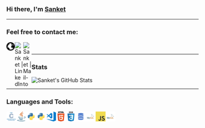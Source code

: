 ### Hi there, I'm [Sanket][portfolio]

---
### Feel free to contact me:
[<img align="left" alt="Sanket | GitHub" width="22px" src="https://raw.githubusercontent.com/iconic/open-iconic/master/svg/globe.svg" />][github]
[<img align="left" alt="Sanket | LinkedIn" width="22px" src="https://cdn.jsdelivr.net/npm/simple-icons@v3/icons/linkedin.svg" />][linkedin]
[<img align="left" alt="Sanket | Mail-to" width="22px" src="https://cdn.jsdelivr.net/npm/simple-icons@v3/icons/gmail.svg" />][email]
<br />

---
### Stats
  <img alt="Sanket's GitHub Stats" src="https://github-readme-stats.vercel.app/api?username=vavadiyasanket&show_icons=true&hide_border=true&theme=dark"/>


<br/>

---
### Languages and Tools:
[<img align="left" alt="Java" width="26px" src="https://raw.githubusercontent.com/github/explore/80688e429a7d4ef2fca1e82350fe8e3517d3494d/topics/c/c.png" />][compiler-design]

[<img align="left" alt="Java" width="26px" src="https://raw.githubusercontent.com/github/explore/80688e429a7d4ef2fca1e82350fe8e3517d3494d/topics/java/java.png" />][data-structures-and-algorithms]

[<img align="left" alt="jupiter-notebook" width="26px" src="https://raw.githubusercontent.com/github/explore/80688e429a7d4ef2fca1e82350fe8e3517d3494d/topics/python/python.png" />][image-classification]

[<img align="left" alt="Python" width="26px" src="https://raw.githubusercontent.com/github/explore/80688e429a7d4ef2fca1e82350fe8e3517d3494d/topics/python/python.png" />][image-classification]

[<img align="left" alt="Visual Studio Code" width="26px" src="https://raw.githubusercontent.com/github/explore/80688e429a7d4ef2fca1e82350fe8e3517d3494d/topics/visual-studio-code/visual-studio-code.png" />][onlinemusic]
[<img align="left" alt="HTML5" width="26px" src="https://raw.githubusercontent.com/github/explore/80688e429a7d4ef2fca1e82350fe8e3517d3494d/topics/html/html.png" />][onlinemusic]
[<img align="left" alt="CSS3" width="26px" src="https://raw.githubusercontent.com/github/explore/80688e429a7d4ef2fca1e82350fe8e3517d3494d/topics/css/css.png" />][onlinemusic]
[<img align="left" alt="SQL" width="26px" src="https://raw.githubusercontent.com/github/explore/80688e429a7d4ef2fca1e82350fe8e3517d3494d/topics/sql/sql.png" />][onlinemusic]
[<img align="left" alt="MySQL" width="26px" src="https://raw.githubusercontent.com/github/explore/80688e429a7d4ef2fca1e82350fe8e3517d3494d/topics/mysql/mysql.png" />][onlinemusic]

[<img align="left" alt="JavaScript" width="26px" src="https://raw.githubusercontent.com/github/explore/80688e429a7d4ef2fca1e82350fe8e3517d3494d/topics/javascript/javascript.png" />][color-game    ]

[<img align="left" alt="GitHub" width="26px" src="https://raw.githubusercontent.com/github/explore/80688e429a7d4ef2fca1e82350fe8e3517d3494d/topics/mysql/mysql.png" />][github]

[portfolio]: https://vavadiyasanket.github.io/
[github]: https://github.com/vavadiyasanket
[email]: mailto:vavadiyasanket249@gmail.com
[linkedin]: http://linkedin.com/in/vavadiya-sanket
[compiler-design]: https://github.com/vavadiyasanket/Compiler-Design
[data-structures-and-algorithms]: https://github.com/vavadiyasanket/Data-Structures-and-Algorithms
[image-classification]: https://github.com/vavadiyasanket/Image-Classification
[onlinemusic]: https://github.com/vavadiyasanket/OnlineMusic
[color-game]: https://github.com/vavadiyasanket/Color-Game